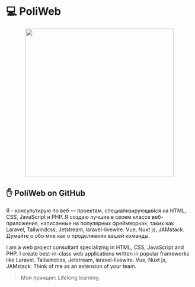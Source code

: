 # 💻 PoliWeb

<p align="center"><img src="https://poliweb.github.io/images/WebDevloper2.svg" width="400"></p>

## ✋ PoliWeb on GitHub

Я - консультирую по веб — проектам, специализирующийся на HTML, CSS, JavaScript и PHP. Я создаю лучшие в своем классе веб-приложения, написанные на популярных фреймворках, таких как Laravel, Tailwindcss, Jetstream, laravel-livewire.
Vue, Nuxt js, JAMstack.
Думайте о обо мне как о продолжении вашей команды.

I am a web project consultant specializing in HTML, CSS, JavaScript and PHP. I create best-in-class web applications written in popular frameworks like Laravel, Tailwindcss, Jetstream, laravel-livewire. Vue, Nuxt js, JAMstack.
Think of me as an extension of your team.

> Мой принцип: Lifelong learning
